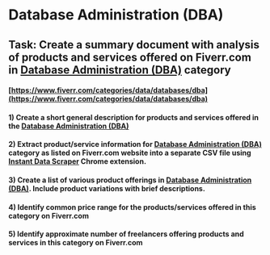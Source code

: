 # Database Administration (DBA)
## Task: Create a summary document with analysis of products and services offered on Fiverr.com in [Database Administration (DBA)](https://www.fiverr.com/categories/data/databases/dba) category
#### [https://www.fiverr.com/categories/data/databases/dba](https://www.fiverr.com/categories/data/databases/dba)
#### 1) Create a short general description for products and services offered in the [Database Administration (DBA)](https://www.fiverr.com/categories/data/databases/dba)
#### 2) Extract product/service information for [Database Administration (DBA)](https://www.fiverr.com/categories/data/databases/dba) category as listed on Fiverr.com website into a separate CSV file using [Instant Data Scraper](https://chrome.google.com/webstore/detail/instant-data-scraper/ofaokhiedipichpaobibbnahnkdoiiah) Chrome extension.
#### 3) Create a list of various product offerings in [Database Administration (DBA)](https://www.fiverr.com/categories/data/databases/dba). Include product variations with brief descriptions.
#### 4) Identify common price range for the products/services offered in this category on Fiverr.com
#### 5) Identify approximate number of freelancers offering products and services in this category on Fiverr.com
